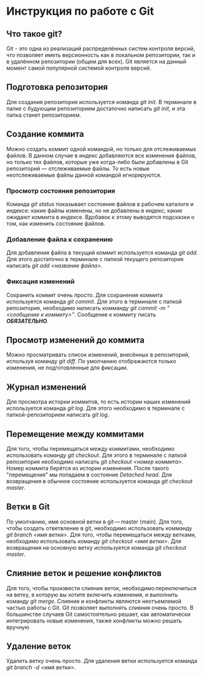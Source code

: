 # Инструкция по работе с Git

## Что такое git?
Git - это одна из реализаций распределённых систем контроля версий, что позволяет иметь версионность как в локальном репозитории, так и в удалённом репозитории (общем для всех). Git является на данный момент самой популярной системой контроля версий.

## Подготовка репозитория
Для создания репозитория используется команда *git init*. В терминале в папке с будующим репозиторием достаточно написать *git init*, и эта папка станет репозиторием.

## Создание коммита
Можно создать коммит одной командой, но только для отслеживаемых файлов. В данном случае в индекс добавляются все изменения файлов, но только тех файлов, которые уже когда-либо были добавлены в Git репозиторий — отслеживаемые файлы. То есть новые неотслеживаемые файлы данной командой игнорируются.

### Просмотр состояния репозитория
Команда *git status* показывает состояния файлов в рабочем каталоге и индексе: какие файлы изменены, но не добавлены в индекс; какие ожидают коммита в индексе. Вдобавок к этому выводятся подсказки о том, как изменить состояние файлов. 

### Добавление файла к сохранению
Для добавления файла в текущий коммит используется команда *git add*. Для этого достаточно в терминале с папкой текущего репозитория написать *git add <название файла>*.

### Фиксация изменений
Сохранить коммит очень просто. Для сохранения коммита используется команда *git commit*. Для этого в терминале с папкой репозитория, необходимо написать комманду *git commit -m "<сообщение к коммиту>"*. Сообщение к коммиту писать ***ОБЯЗАТЕЛЬНО***.

## Просмотр изменений до коммита
Можно просматривать список изменений, внесённых в репозиторий, используя команду *git diff*.
По умолчанию отображаются только изменения, не подготовленные для фиксации.

## Журнал изменений
Для просмотра истории коммитов, то есть истории наших изменений используется команда *git log*. Для этого необходимо в терминале с папкой-репозиторием написать *git log*.

## Перемещение между коммитами
Для того, чтобы перемещаться между коммитами, необходимо использовать команду *git checkout*. Для этого в терминале с папкой репозитория необходимо написать *git checkout <номер коммита>*. Номер коммита берётся из истории изменения. После такого "перемещения" мы попадаем в состояние *Detached head*. Для возвращения в обычное состояние используется команда *git checkout master*.

## Ветки в Git
По умолчанию, имя основной ветки в git — master (main). Для того, чтобы создать ответвление в git, необходимо использовать комманду *git branch <имя ветки>*. Для того, чтобы перемещаться между ветками, необходимо использовать команду *git checkout <имя ветки>*. Для возвращения на основную ветку используется команда *git checkout master*.

## Слияние веток и решение конфликтов 
Для того, чтобы произвести слияние веток, необходимо переключиться на ветку, в которую вы хотите включить изменения, и выполнить команду *git merge*. Слияние и конфликты являются неотъемлемой частью работы с Git. Git позволяет выполнять слияния очень просто. В большинстве случаев Git самостоятельно решает, как автоматически интегрировать новые изменения, также конфликты можно решать вручную

## Удаление веток
Удалить ветку очень просто. Для удаления ветки используется команда *git branch -d <имя ветки>*. 
